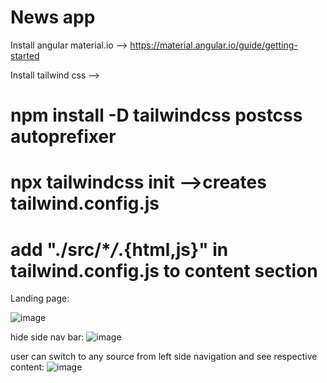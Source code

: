 # News app

Install angular material.io --> https://material.angular.io/guide/getting-started

Install tailwind css -->

# npm install -D tailwindcss postcss autoprefixer

# npx tailwindcss init -->creates tailwind.config.js

# add "./src/\*_/_.{html,js}" in tailwind.config.js to content section

Landing page:

![image](https://user-images.githubusercontent.com/107784718/228229750-e674ad4e-0830-4056-b9ff-2c63cb91995d.png)

hide side nav bar:
![image](https://user-images.githubusercontent.com/107784718/228229809-b14a5a92-6c22-4f58-9350-dc2b0e8853aa.png)

user can switch to any source from left side navigation and see respective content:
![image](https://user-images.githubusercontent.com/107784718/228230108-d423cbd2-1050-4e3e-a3bf-2a5c7721b2d1.png)

